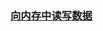 ### [向内存中读写数据](https://github.com/ningbaoqi/DataSave/commit/6bdcd1e011314d845c1db12452a1c06e80843a8a)

